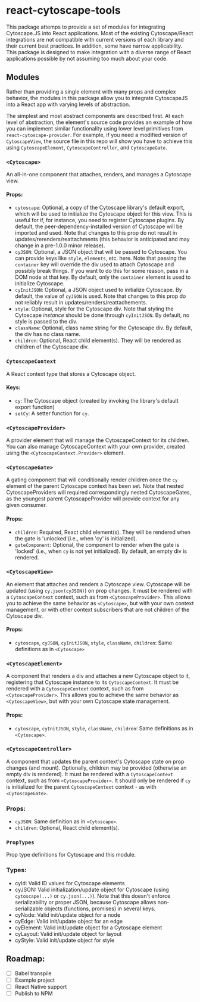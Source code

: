 # react-cytoscape-tools

This package attemps to provide a set of modules for integrating Cytoscape.JS into React applications.
Most of the existing Cytoscape/React integrations are not compatible with current versions of each library and their current best practices.
In addition, some have narrow applicability.
This package is designed to make integration with a diverse range of React applications possible by not assuming too much about your code.

## Modules 

Rather than providing a single element with many props and complex behavior, 
the modules in this package allow you to integrate CytoscapeJS into a React app with varying levels of abstraction.

The simplest and most abstract components are described first.
At each level of abstraction,
the element's source code provides an example of how you can implement similar functionality using lower level primitives from
`react-cytoscape-provider`.
For example, if you need a modified version of `CytoscapeView`,
the source file in this repo will show you have to achieve this using `CytoscapeElement`, `CytoscapeController`, and `CytoscapeGate`.

### `<Cytoscape>`
An all-in-one component that attaches, renders, and manages a Cytoscape view.

#### Props:
- `cytoscape`: Optional, a copy of the Cytoscape library's default export,
  which will be used to initialize the Cytoscape object for this view.
  This is useful for if, for instance, you need to register Cytoscape plugins.
  By default, the peer-dependency-installed version of Cytoscape will be imported and used.
  Note that changes to this prop do not result in updates/rerenders/reattachments
  (this behavior is anticipated and may change in a pre-1.0.0 minor release).
- `cyJSON`: Optional, a JSON object that will be passed to Cytoscape.
  You can provide keys like `style`, `elements`, etc. here. 
  Note that passing the `container` key will override the div used to
  attach Cytoscape and possibly break things.
  If you want to do this for some reason, pass in a DOM node at that key.
  By default, only the `container` element is used to initialize Cytoscape.
- `cyInitJSON`: Optional, a JSON object used to initialize Cytoscape.
  By default, the value of `cyJSON` is used.
  Note that changes to this prop do not reliably result in updates/renders/reattachements.
- `style`: Optional, style for the Cytoscape div.
 Note that styling the Cytoscape *instance* should be done through `cyInitJSON`.
 By default, no style is passed to the div.
- `className`: Optional, class name string for the Cytoscape div.
 By default, the div has no class name.
- `children`: Optional, React child element(s).
 They will be rendered as children of the Cytoscape div.

### `CytoscapeContext`
A React context type that stores a Cytoscape object.

#### Keys:
- `cy`: The Cytoscape object (created by invoking the library's default export function)
- `setCy`: A setter function for `cy`.

### `<CytoscapeProvider>`
A provider element that will manage the CytoscapeContext for its children.
You can also manage CytoscapeContext with your own provider,
created using the `<CytoscapeContext.Provider>` element.

### `<CytoscapeGate>`
A gating component that will conditionally render children
once the `cy` element of the parent Cytoscape context has been set.
Note that nested CytoscapeProviders will required correspondingly nested CytoscapeGates,
as the youngest parent CytoscapeProvider will provide context for any given consumer.

#### Props:
- `children`: Required, React child element(s).
  They will be rendered when the gate is 'unlocked'(i.e., when 'cy' is initialized).
- `gateComponent`: Optional, the component to render when the gate is 'locked'
  (i.e., when `cy` is not yet initialized). By default, an empty div is rendered.

### `<CytoscapeView>`
An element that attaches and renders a Cytoscape view.
Cytoscape will be updated (using `cy.json(cyJSON)`) on prop changes.
It must be rendered with a `CytoscapeContext` context, such as from `<CytoscapeProvider>`.
This allows you to achieve the same behavior as `<Cytoscape>`,
but with your own context management,
or with other context subscribers that are not children of the Cytoscape div.

#### Props:
- `cytoscape`, `cyJSON`, `cyInitJSON`, `style`, `className`, `children`:
 Same definitions as in `<Cytoscape>`


### `<CytoscapeElement>`
A component that renders a div and attaches a new Cytoscape object to it,
registering that Cytoscape instance to its `CytoscapeContext`.
It must be rendered with a `CytoscapeContext` context, such as from `<CytoscapeProvider>`.
This allows you to achieve the same behavior as `<CytoscapeView>`,
but with your own Cytoscape state management.

#### Props:
- `cytoscape`, `cyInitJSON`, `style`, `className`, `children`:
 Same definitions as in `<Cytoscape>`.

### `<CytoscapeController>`
A component that updates the parent context's Cytoscape state on prop changes (and mount).
Optionally, children may be provided (otherwise an empty div is rendered).
It must be rendered with a `CytoscapeContext` context, such as from `<CytoscapeProvider>`.
It should only be rendered if `cy` is initialized for the parent `CytoscapeContext` context - as with `<CytoscapeGate>`.

### Props:
- `cyJSON`: Same definition as in `<Cytoscape>`.
- `children`: Optional, React child element(s). 

### `PropTypes`
Prop type definitions for Cytoscape and this module.

### Types:
- cyId: Valid ID values for Cytoscape elements
- cyJSON: Valid initialization/update object for Cytoscape
 (using `cytoscape(...)` or `cy.json(...)`).
 Note that this doesn't enforce serializability or proper JSON,
 because Cytoscape allows non-serializable objects (functions, promises) in several keys.
- cyNode: Valid init/update object for a node
- cyEdge: Valid init/update object for an edge
- cyElement: Valid init/update object for a Cytoscape element
- cyLayout: Valid init/update object for layout
- cyStyle: Valid init/update object for style

## Roadmap:

- [ ] Babel transpile
- [ ] Example project
- [ ] React Native support
- [ ] Publish to NPM
